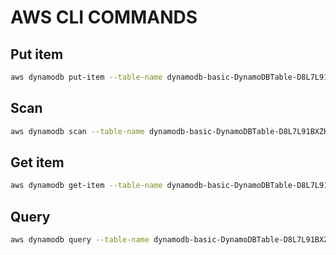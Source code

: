 # AWS CLI COMMANDS

## Put item

```sh
aws dynamodb put-item --table-name dynamodb-basic-DynamoDBTable-D8L7L91BXZKN --item file://itemToPut.json
```

## Scan
```sh
aws dynamodb scan --table-name dynamodb-basic-DynamoDBTable-D8L7L91BXZKN
```

## Get item

```sh
aws dynamodb get-item --table-name dynamodb-basic-DynamoDBTable-D8L7L91BXZKN --key file://itemToGet.json
```

## Query
```sh
aws dynamodb query --table-name dynamodb-basic-DynamoDBTable-D8L7L91BXZKN --key-condition-expression "pk = :v1" --expression-attribute-values file://expression-attributes.json --return-consumed-capacity TOTAL
```